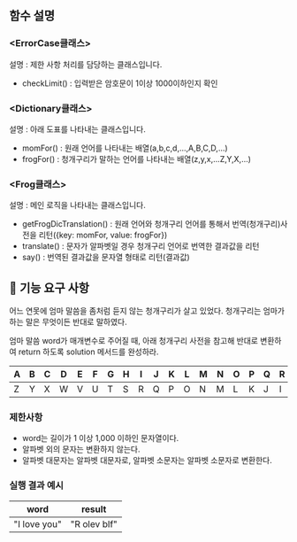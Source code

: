 ## 함수 설명

### <ErrorCase클래스>

설명 : 제한 사항 처리를 담당하는 클래스입니다.

- checkLimit() : 입력받은 암호문이 1이상 1000이하인지 확인

### <Dictionary클래스>

설명 : 아래 도표를 나타내는 클래스입니다.

- momFor() : 원래 언어를 나타내는 배열(a,b,c,d,...,A,B,C,D,...)
- frogFor() : 청개구리가 말하는 언어를 나타내는 배열(z,y,x,...Z,Y,X,...)

### <Frog클래스>

설명 : 메인 로직을 나타내는 클래스입니다.

- getFrogDicTranslation() : 원래 언어와 청개구리 언어를 통해서 번역(청개구리)사전을 리턴({key: momFor, value: frogFor})
- translate() : 문자가 알파벳일 경우 청개구리 언어로 번역한 결과값을 리턴
- say() : 번역된 결과값을 문자열 형태로 리턴(결과값)

## 🚀 기능 요구 사항

어느 연못에 엄마 말씀을 좀처럼 듣지 않는 청개구리가 살고 있었다. 청개구리는 엄마가 하는 말은 무엇이든 반대로 말하였다.

엄마 말씀 word가 매개변수로 주어질 때, 아래 청개구리 사전을 참고해 반대로 변환하여 return 하도록 solution 메서드를 완성하라.

| A   | B   | C   | D   | E   | F   | G   | H   | I   | J   | K   | L   | M   | N   | O   | P   | Q   | R   | S   | T   | U   | V   | W   | X   | Y   | Z   |
| --- | --- | --- | --- | --- | --- | --- | --- | --- | --- | --- | --- | --- | --- | --- | --- | --- | --- | --- | --- | --- | --- | --- | --- | --- | --- |
| Z   | Y   | X   | W   | V   | U   | T   | S   | R   | Q   | P   | O   | N   | M   | L   | K   | J   | I   | H   | G   | F   | E   | D   | C   | B   | A   |

### 제한사항

- word는 길이가 1 이상 1,000 이하인 문자열이다.
- 알파벳 외의 문자는 변환하지 않는다.
- 알파벳 대문자는 알파벳 대문자로, 알파벳 소문자는 알파벳 소문자로 변환한다.

### 실행 결과 예시

| word         | result       |
| ------------ | ------------ |
| "I love you" | "R olev blf" |
